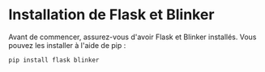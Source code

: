 # Installation de Flask et Blinker

Avant de commencer, assurez-vous d'avoir Flask et Blinker installés. Vous pouvez les installer à l'aide de pip :

```
pip install flask blinker
```
